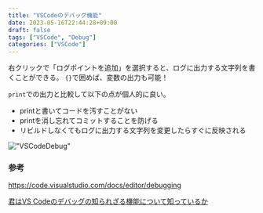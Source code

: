 ```yaml
---
title: "VSCodeのデバッグ機能"
date: 2023-05-16T22:44:28+09:00
draft: false
tags: ["VSCode", "Debug"]
categories: ["VSCode"]
---
```


右クリックで「ログポイントを追加」を選択すると、ログに出力する文字列を書くことができる。
`{}`で囲めば、変数の出力も可能！

`print`での出力と比較して以下の点が個人的に良い。
- printと書いてコードを汚すことがない
- printを消し忘れてコミットすることを防げる
- リビルドしなくてもログに出力する文字列を変更したらすぐに反映される

!["VSCodeDebug"](/post/10/VSCode_Debug.png)


### 参考
https://code.visualstudio.com/docs/editor/debugging

[君はVS Codeのデバッグの知られざる機能について知っているか](https://qiita.com/_ken_/items/c5aa4841be74b06530b4)
